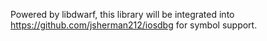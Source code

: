 Powered by libdwarf, this library will be integrated into https://github.com/jsherman212/iosdbg for symbol support.
